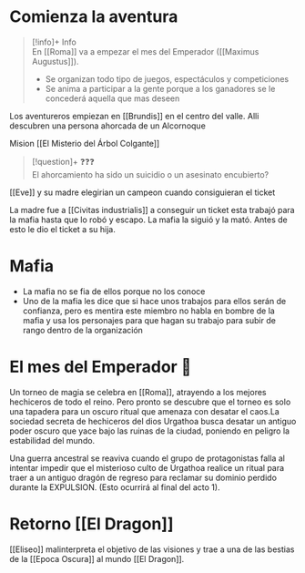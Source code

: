 # Comienza la aventura



> [!info]+ Info  
> En [[Roma]] va a empezar el mes del Emperador ([[Maximus Augustus]]).
> - Se organizan todo tipo de juegos, espectáculos y competiciones
> - Se anima a participar a la gente porque a los ganadores se le concederá aquella que mas deseen

Los aventureros empiezan en [[Brundis]] en el centro del valle. Alli descubren una persona ahorcada de un Alcornoque

Mision [[El Misterio del Árbol Colgante]]

> [!question]+ ❓❓❓  
>  El ahorcamiento ha sido un suicidio o un asesinato encubierto?

[[Eve]] y su madre elegirian un campeon cuando consiguieran el ticket

La madre fue a [[Civitas industrialis]] a conseguir un ticket esta trabajó para la mafia hasta que lo robó y escapo. La mafia la siguió y la mató. Antes de esto le dio el ticket a su hija.

# Mafia 
- La mafia no se fia de ellos porque no los conoce 
- Uno de la mafia les dice que si hace unos trabajos para ellos serán de confianza, pero es mentira este miembro no habla en bombre de la mafia y usa los personajes para que hagan su trabajo para subir de rango dentro de la organización


# El mes del Emperador 👑

Un torneo de magia se celebra en [[Roma]], atrayendo a los mejores hechiceros de todo el reino. Pero pronto se descubre que el torneo es solo una tapadera para un oscuro ritual que amenaza con desatar el caos.La sociedad secreta de hechiceros del dios Urgathoa busca desatar un antiguo poder oscuro que yace bajo las ruinas de la ciudad, poniendo en peligro la estabilidad del mundo.

Una guerra ancestral se reaviva cuando el grupo de protagonistas falla al intentar impedir que el misterioso culto de Urgathoa realice un ritual para traer a un antiguo dragón de regreso para reclamar su dominio perdido durante la EXPULSION. (Esto ocurrirá al final del acto 1). 

# Retorno [[El Dragon]]

[[Eliseo]] malinterpreta el objetivo de las visiones y trae a una de las bestias de la [[Epoca Oscura]] al mundo [[El Dragon]].



